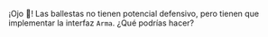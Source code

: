 ¡Ojo :eyes:! Las ballestas no tienen potencial defensivo, pero tienen que implementar la interfaz `Arma`. ¿Qué podrías hacer?
